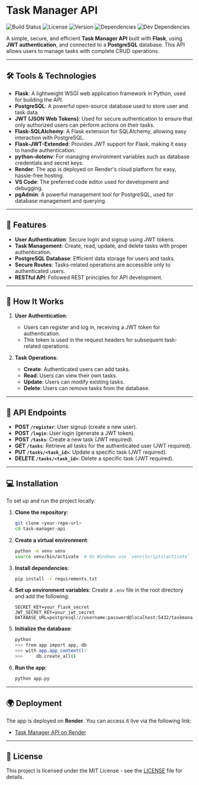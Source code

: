 # Task Manager API

![Build Status](https://img.shields.io/github/workflow/status/Aakanksha6may/task-manager-api/CI?label=Build)
![License](https://img.shields.io/badge/license-MIT-blue)
![Version](https://img.shields.io/badge/version-1.0.0-blue)
![Dependencies](https://img.shields.io/david/Aakanksha6may/task-manager-api)
![Dev Dependencies](https://img.shields.io/david/dev/Aakanksha6may/task-manager-api)

A simple, secure, and efficient **Task Manager API** built with **Flask**, using **JWT authentication**, and connected to a **PostgreSQL** database. This API allows users to manage tasks with complete CRUD operations.

---

## 🛠 Tools & Technologies

- **Flask**: A lightweight WSGI web application framework in Python, used for building the API.
- **PostgreSQL**: A powerful open-source database used to store user and task data.
- **JWT (JSON Web Tokens)**: Used for secure authentication to ensure that only authorized users can perform actions on their tasks.
- **Flask-SQLAlchemy**: A Flask extension for SQLAlchemy, allowing easy interaction with PostgreSQL.
- **Flask-JWT-Extended**: Provides JWT support for Flask, making it easy to handle authentication.
- **python-dotenv**: For managing environment variables such as database credentials and secret keys.
- **Render**: The app is deployed on Render's cloud platform for easy, hassle-free hosting.
- **VS Code**: The preferred code editor used for development and debugging.
- **pgAdmin**: A powerful management tool for PostgreSQL, used for database management and querying.

---

## 🎯 Features

- **User Authentication**: Secure login and signup using JWT tokens.
- **Task Management**: Create, read, update, and delete tasks with proper authentication.
- **PostgreSQL Database**: Efficient data storage for users and tasks.
- **Secure Routes**: Tasks-related operations are accessible only to authenticated users.
- **RESTful API**: Followed REST principles for API development.

---

## 🔧 How It Works

1. **User Authentication**:
   - Users can register and log in, receiving a JWT token for authentication.
   - This token is used in the request headers for subsequent task-related operations.
   
2. **Task Operations**:
   - **Create**: Authenticated users can add tasks.
   - **Read**: Users can view their own tasks.
   - **Update**: Users can modify existing tasks.
   - **Delete**: Users can remove tasks from the database.

---

## 🔩 API Endpoints

- **POST `/register`**: User signup (create a new user).
- **POST `/login`**: User login (generate a JWT token).
- **POST `/tasks`**: Create a new task (JWT required).
- **GET `/tasks`**: Retrieve all tasks for the authenticated user (JWT required).
- **PUT `/tasks/<task_id>`**: Update a specific task (JWT required).
- **DELETE `/tasks/<task_id>`**: Delete a specific task (JWT required).

---

## 💻 Installation

To set up and run the project locally:

1. **Clone the repository**:
    ```bash
    git clone <your-repo-url>
    cd task-manager-api
    ```

2. **Create a virtual environment**:
    ```bash
    python -m venv venv
    source venv/bin/activate  # On Windows use `venv\Scripts\activate`
    ```

3. **Install dependencies**:
    ```bash
    pip install -r requirements.txt
    ```

4. **Set up environment variables**:
    Create a `.env` file in the root directory and add the following:
    ```plaintext
    SECRET_KEY=your_flask_secret
    JWT_SECRET_KEY=your_jwt_secret
    DATABASE_URL=postgresql://username:password@localhost:5432/taskmanagerdb
    ```

5. **Initialize the database**:
    ```bash
    python
    >>> from app import app, db
    >>> with app.app_context():
    >>>     db.create_all()
    ```

6. **Run the app**:
    ```bash
    python app.py
    ```

---

## 🌍 Deployment

The app is deployed on **Render**. You can access it live via the following link:
- [Task Manager API on Render](<https://task-manager-api-xdoj.onrender.com>)

---

## 📜 License

This project is licensed under the MIT License - see the [LICENSE](LICENSE) file for details.
